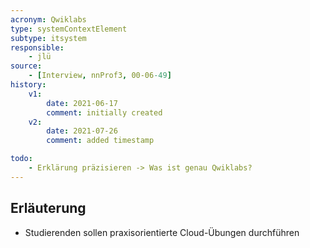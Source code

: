 ```yaml
---
acronym: Qwiklabs
type: systemContextElement
subtype: itsystem
responsible:
    - jlü
source:
    - [Interview, nnProf3, 00-06-49]
history:
    v1:
        date: 2021-06-17
        comment: initially created
    v2:
        date: 2021-07-26
        comment: added timestamp

todo:
    - Erklärung präzisieren -> Was ist genau Qwiklabs?
---
```


## Erläuterung

* Studierenden sollen praxisorientierte Cloud-Übungen durchführen

